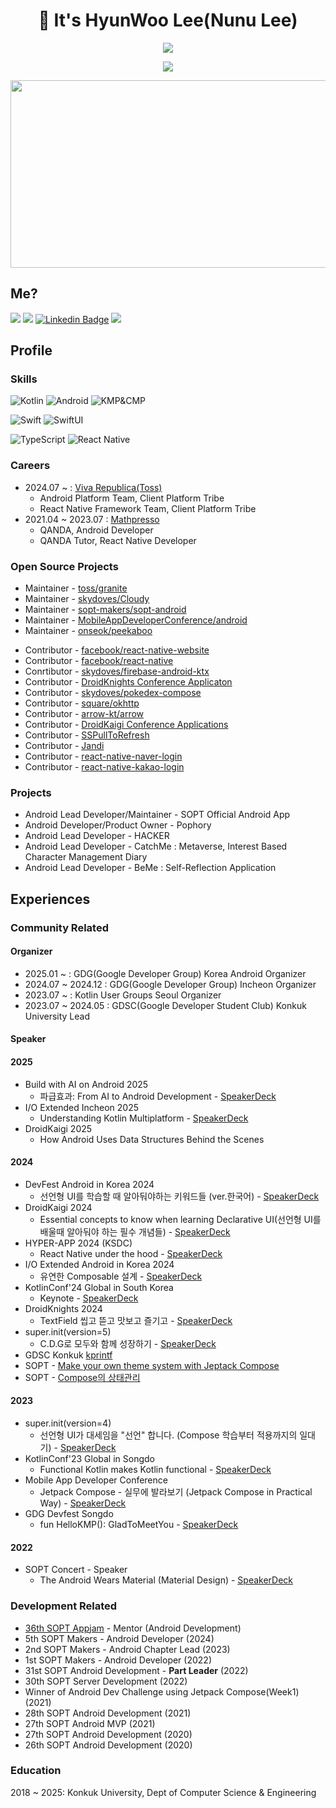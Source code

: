 <h1 align="center"><b>👋 It's HyunWoo Lee(Nunu Lee)</b></h1>
<a href="https://github.com/anuraghazra/github-readme-stats">
  <p align="center"><img src="https://github-readme-stats.vercel.app/api/?username=l2hyunwoo&count_private=true&show_icons=true&theme=dark" /></p>
</a>
<p align="center"><img src="https://github-profile-trophy.vercel.app?username=l2hyunwoo" /></p>
<p align="center">
  <a href="https://github.com/devxb/gitanimals">
    <img
      src="https://render.gitanimals.org/farms/l2hyunwoo"
      width="600"
      height="300"
    />
  </a>
</p>


## Me?

<a href="https://medium.com/@l2hyunwoo"><img src="https://img.shields.io/badge/Tech%20Blog-000000?style=flat-square&logo=Medium&logoColor=white&link=https://medium.com/@l2hyunwoo"/></a>
<a href="https://www.instagram.com/l2hyunwoo/"><img src="https://img.shields.io/badge/Instagram-E4405F?style=flat-square&logo=Instagram&logoColor=white&link=https://www.instagram.com/l2hyunwoo/"/></a>
[![Linkedin Badge](https://img.shields.io/badge/-LinkedIn-blue?style=flat-square&logo=Linkedin&logoColor=white&link=https://www.linkedin.com/in/hyunwoo-lee-0412/)](https://www.linkedin.com/in/hyunwoo-lee-0412/) 
<a href="https://florentine-legend-ffc.notion.site/HyunWoo-Lee-2a39afea7c8046cead1e32166674ac38"><img src="https://img.shields.io/badge/Notion-ffffff?style=flat-square&logo=notion&logoColor=black"/></a>

## Profile

### Skills

<p>
  <img alt="Kotlin" src="https://img.shields.io/badge/kotlin-%230095D5.svg?&style=for-the-badge&logo=kotlin&logoColor=white"/>
  <img alt="Android" src="https://img.shields.io/badge/Android-3DDC84?style=for-the-badge&logo=android&logoColor=white" />
  <img alt="KMP&CMP" src="https://img.shields.io/static/v1?style=for-the-badge&message=Kotlin(Compose)+Multiplatform&color=4285F4&logo=Jetpack+Compose&logoColor=FFFFFF&label="/>
</p>
<p>
  <img alt="Swift" src="https://img.shields.io/badge/swift-F54A2A?style=for-the-badge&logo=swift&logoColor=white"/>
  <img alt="SwiftUI" src="https://img.shields.io/badge/iOS-000000?style=for-the-badge&logo=ios&logoColor=white" />
</p>
<p>
  <img alt="TypeScript" src="https://img.shields.io/badge/TypeScript-007ACC?style=for-the-badge&logo=typescript&logoColor=white" />
  <img alt="React Native" src="https://img.shields.io/badge/React_Native-20232A?style=for-the-badge&logo=react&logoColor=61DAFB" />
</p>

### Careers

- 2024.07 ~ : [Viva Republica(Toss)](https://toss.im/)
  - Android Platform Team, Client Platform Tribe
  - React Native Framework Team, Client Platform Tribe
- 2021.04 ~ 2023.07 : [Mathpresso](https://mathpresso.com/ko) 
  - QANDA, Android Developer
  - QANDA Tutor, React Native Developer

<h3> Open Source Projects </h4>

- Maintainer - [toss/granite](https://github.com/toss/granite)
- Maintainer - [skydoves/Cloudy](https://github.com/skydoves/Cloudy)
- Maintainer - [sopt-makers/sopt-android](https://github.com/sopt-makers/sopt-android)
- Maintainer - [MobileAppDeveloperConference/android](https://github.com/MobileAppDeveloperConference/android)
- Maintainer - [onseok/peekaboo](https://github.com/onseok/peekaboo)

+ Contributor - [facebook/react-native-website](https://github.com/facebook/react-native-website)
+ Contributor - [facebook/react-native](https://github.com/facebook/react-native)
+ Conrtibutor - [skydoves/firebase-android-ktx](https://github.com/skydoves/firebase-android-ktx)
+ Contributor - [DroidKnights Conference Applicaton](https://github.com/droidknights/DroidKnights)
+ Contributor - [skydoves/pokedex-compose](https://github.com/skydoves/Pokedex-compose)
+ Contributor - [square/okhttp](https://github.com/square/okhttp)
+ Contributor - [arrow-kt/arrow](https://github.com/arrow-kt/arrow)
+ Contributor - [DroidKaigi Conference Applications](https://github.com/DroidKaigi)
+ Contributor - [SSPullToRefresh](https://github.com/SimformSolutionsPvtLtd/SSPullToRefresh)
+ Contributor - [Jandi](https://github.com/techinpark/Jandi)
+ Contributor - [react-native-naver-login](https://github.com/react-native-seoul/react-native-naver-login)
+ Contributor - [react-native-kakao-login](https://github.com/react-native-seoul/react-native-kakao-login)

### Projects

- Android Lead Developer/Maintainer - SOPT Official Android App
- Android Developer/Product Owner - Pophory
- Android Lead Developer - HACKER
- Android Lead Developer - CatchMe : Metaverse, Interest Based Character Management Diary
- Android Lead Developer - BeMe : Self-Reflection Application

## Experiences

<h3> Community Related </h3>

<h4>Organizer</h4>

- 2025.01 ~ : GDG(Google Developer Group) Korea Android Organizer
- 2024.07 ~ 2024.12 : GDG(Google Developer Group) Incheon Organizer
- 2023.07 ~ : Kotlin User Groups Seoul Organizer
- 2023.07 ~ 2024.05 : GDSC(Google Developer Student Club) Konkuk University Lead

<h4>Speaker</h4>
<h4>2025</h4>

- Build with AI on Android 2025
  - 파급효과: From AI to Android Development - [SpeakerDeck](https://speakerdeck.com/l2hyunwoo/pageubhyogwa-from-ai-to-android-development)
- I/O Extended Incheon 2025
  - Understanding Kotlin Multiplatform - [SpeakerDeck](https://speakerdeck.com/l2hyunwoo/understanding-kotlin-multiplatform)
- DroidKaigi 2025
  - How Android Uses Data Structures Behind the Scenes

<h4>2024</h4>

- DevFest Android in Korea 2024
  - 선언형 UI를 학습할 때 알아둬야하는 키워드들 (ver.한국어) - [SpeakerDeck](https://speakerdeck.com/l2hyunwoo/seoneonhyeong-uireul-hagseubhal-ddae-aladweoyahaneun-kiweodeudeul)
- DroidKaigi 2024
  - Essential concepts to know when learning Declarative UI(선언형 UI를 배울때 알아둬야 하는 필수 개념들) - [SpeakerDeck](https://speakerdeck.com/l2hyunwoo/essential-concepts-to-know-when-learning-declarative-ui)
- HYPER-APP 2024 (KSDC)
  - React Native under the hood - [SpeakerDeck](https://speakerdeck.com/l2hyunwoo/react-native-under-the-hood)
- I/O Extended Android in Korea 2024
  - 유연한 Composable 설계 - [SpeakerDeck](https://speakerdeck.com/l2hyunwoo/yuyeonhan-composable-seolgye)
- KotlinConf'24 Global in South Korea
  - Keynote - [SpeakerDeck](https://speakerdeck.com/l2hyunwoo/kotlinconf-2024-global-in-south-korea-keynote)
- DroidKnights 2024
  - TextField 씹고 뜯고 맛보고 즐기고 - [SpeakerDeck](https://speakerdeck.com/l2hyunwoo/textfield-ssibgo-ddeudgo-masbogo-jeulgigo)
- super.init(version=5)
  - C.D.G로 모두와 함께 성장하기 - [SpeakerDeck](https://speakerdeck.com/l2hyunwoo/cdgro-moduwa-hamgge-seongjanghagi)
- GDSC Konkuk [kprintf](https://festa.io/events/4948)
- SOPT - [Make your own theme system with Jeptack Compose](https://florentine-legend-ffc.notion.site/Make-your-own-theme-system-with-Jeptack-Compose-2e94ad49aa9447fcbc588755250b2760?pvs=4)
- SOPT - [Compose의 상태관리](https://florentine-legend-ffc.notion.site/Compose-01bb6460694a4e4c8f92a939f87d76dc?pvs=4)
  
<h4>2023</h4>

- super.init(version=4)
  - 선언형 UI가 대세임을 "선언" 합니다. (Compose 학습부터 적용까지의 일대기) - [SpeakerDeck](https://speakerdeck.com/l2hyunwoo/seoneonhyeong-uiga-daeseimeul-seoneonhabnida)
- KotlinConf'23 Global in Songdo
  - Functional Kotlin makes Kotlin functional - [SpeakerDeck](https://speakerdeck.com/l2hyunwoo/functional-kotlin-makes-kotlin-functional)
- Mobile App Developer Conference
  - Jetpack Compose - 실무에 발라보기 (Jetpack Compose in Practical Way) - [SpeakerDeck](https://speakerdeck.com/l2hyunwoo/jetpack-compose-silmue-balrabogi)
- GDG Devfest Songdo
  - fun HelloKMP(): GladToMeetYou - [SpeakerDeck](https://speakerdeck.com/l2hyunwoo/fun-hellokmp-gladtomeetyou)

 
<h4>2022</h4>

- SOPT Concert - Speaker
  - The Android Wears Material (Material Design) - [SpeakerDeck](https://speakerdeck.com/l2hyunwoo/andeuneun-meotirieoleul-ibneunda)

<h3> Development Related </h3>

- [36th SOPT Appjam](https://event-us.kr/sopt/event/107618) - Mentor (Android Development)
- 5th SOPT Makers - Android Developer (2024)
- 2nd SOPT Makers - Android Chapter Lead (2023)
- 1st SOPT Makers - Android Developer (2022)
- 31st SOPT Android Development - **Part Leader** (2022)
- 30th SOPT Server Development (2022)
- Winner of Android Dev Challenge using Jetpack Compose(Week1) (2021)
- 28th SOPT Android Development (2021)
- 27th SOPT Android MVP (2021)
- 27th SOPT Android Development (2020)
- 26th SOPT Android Development (2020)

### Education

2018 ~ 2025: Konkuk University, Dept of Computer Science & Engineering

